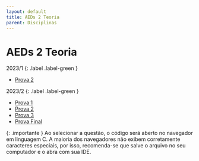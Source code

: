 ```yaml
---
layout: default
title: AEDs 2 Teoria
parent: Disciplinas
---
```


# AEDs 2 Teoria

2023/1
{: .label .label-green }

- [Prova 2](2023/1/prova2.pdf)

2023/2
{: .label .label-green }

- [Prova 1](2023/2/prova1)
- [Prova 2](2023/2/prova2)
- [Prova 3](2023/2/prova3)
- [Prova Final](2023/2/provafinal)

{: .importante }
Ao selecionar a questão, o código será aberto no navegador em linguagem C. A maioria dos navegadores não exibem corretamente caracteres especiais, por isso, recomenda-se que salve o arquivo no seu computador e o abra com sua IDE.